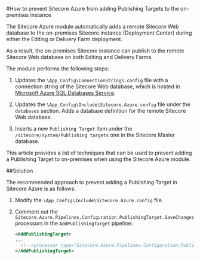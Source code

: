 #How to prevent Sitecore Azure from adding Publishing Targets to the on-premises instance

The Sitecore Azure module automatically adds a remote Sitecore Web database to the on-premises Sitecore instance (Deployment Center) during either the Editing or Delivery Farm deployment.

As a result, the on-premises Sitecore instance can publish to the remote Sitecore Web database on both Editing and Delivery Farms.

The module performs the following steps:

1. Updates the `\App_Config\ConnectionStrings.config` file with a connection string of the Sitecore Web database, which is hosted in [Microsoft Azure SQL Databases Service](https://msdn.microsoft.com/en-us/library/azure/ee336279.aspx).

2. Updates the `\App_Config\Include\Sitecore.Azure.config` file under the `databases` section. Adds a database definition for the remote Sitecore Web database.

3. Inserts a new `Publishing Target` item under the `/sitecore/system/Publishing targets` one in the Sitecore Master database.

This article provides a list of techniques that can be used to prevent adding a Publishing Target to on-premises when using the Sitecore Azure module.

##Solution

The recommended approach to prevent adding a Publishing Target in Sitecore Azure is as follows:

1. Modify the `\App_Config\Include\Sitecore.Azure.config` file.

2. Comment out the `Sitecore.Azure.Pipelines.Configuration.PublishingTarget.SaveChanges` processors in the `AddPublishingTarget` pipeline:

   ```xml
   <AddPublishingTarget>
   ...
     <!--<processor type="Sitecore.Azure.Pipelines.Configuration.PublishingTarget.SaveChanges, Sitecore.Azure" />-->
   </AddPublishingTarget>
   ```